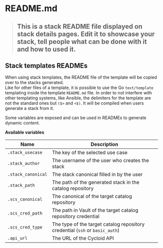 # README.md

> ## This is a stack README file displayed on stack details pages. Edit it to showcase your stack, tell people what can be done with it and how to used it.

## Stack templates READMEs

When using stack templates, the README file of the template will be copied over to the stacks generated.  
Like for other files of a template, it is possible to use the Go `text/template` templating inside the template `README.md` file. 
In order to not interfere with other templating systems, like Ansible, the delimiters for the template are not the standard ones but `($>` and `<$)`.
It will be compiled when users generate a stack from it.

Some variables are exposed and can be used in READMEs to generate dynamic content.

**Available variables**

| Name | Description |
|--|--|
| `.stack_usecase` | The key of the selected use case |
| `.stack_author` | The username of the user who creates the stack |
| `.stack_canonical` | The stack canonical filled in by the user |
| `.stack_path` | The path of the generated stack in the catalog repository |
| `.scs_canonical` | The canonical of the target catalog repository |
| `.scs_cred_path` | The path in Vault of the target catalog repository credential |
| `.scs_cred_type` | The type of the target catalog repository credential (`ssh` or `basic_auth`) |
| `.api_url` | The URL of the Cycloid API |
